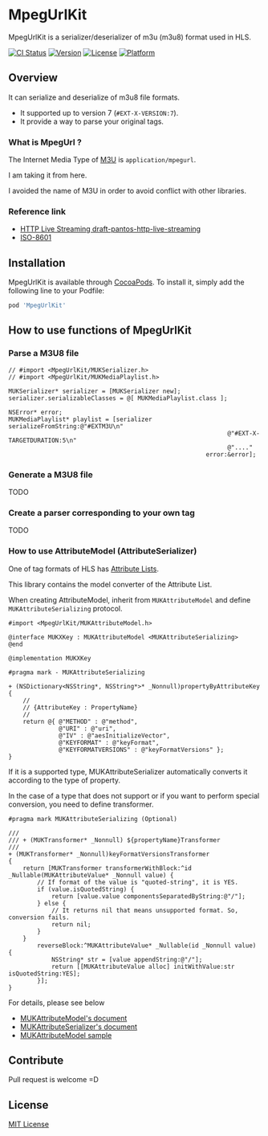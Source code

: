 MpegUrlKit
=======
MpegUrlKit is a serializer/deserializer of m3u (m3u8) format used in HLS.

[![CI Status](http://img.shields.io/travis/soranoba/MpegUrlKit.svg?style=flat)](https://travis-ci.org/soranoba/MpegUrlKit)
[![Version](https://img.shields.io/cocoapods/v/MpegUrlKit.svg?style=flat)](http://cocoapods.org/pods/MpegUrlKit)
[![License](https://img.shields.io/cocoapods/l/MpegUrlKit.svg?style=flat)](http://cocoapods.org/pods/MpegUrlKit)
[![Platform](https://img.shields.io/cocoapods/p/MpegUrlKit.svg?style=flat)](http://cocoapods.org/pods/MpegUrlKit)

## Overview

It can serialize and deserialize of m3u8 file formats.

- It supported up to version 7 (`#EXT-X-VERSION:7`).
- It provide a way to parse your original tags.

### What is MpegUrl ?

The Internet Media Type of [M3U](https://en.wikipedia.org/wiki/M3U) is `application/mpegurl`.

I am taking it from here.

I avoided the name of M3U in order to avoid conflict with other libraries.

### Reference link

- [HTTP Live Streaming draft-pantos-http-live-streaming](https://tools.ietf.org/html/draft-pantos-http-live-streaming-20)
- [ISO-8601](http://www.iso.org/iso/catalogue_detail?csnumber=40874)

## Installation

MpegUrlKit is available through [CocoaPods](http://cocoapods.org). To install
it, simply add the following line to your Podfile:

```ruby
pod 'MpegUrlKit'
```

## How to use functions of MpegUrlKit

### Parse a M3U8 file

```objc
// #import <MpegUrlKit/MUKSerializer.h>
// #import <MpegUrlKit/MUKMediaPlaylist.h>

MUKSerializer* serializer = [MUKSerializer new];
serializer.serializableClasses = @[ MUKMediaPlaylist.class ];

NSError* error;
MUKMediaPlaylist* playlist = [serializer serializeFromString:@"#EXTM3U\n"
                                                             @"#EXT-X-TARGETDURATION:5\n"
                                                             @"...."
                                                       error:&error];
```

### Generate a M3U8 file

TODO

### Create a parser corresponding to your own tag

TODO

### How to use AttributeModel (AttributeSerializer)

One of tag formats of HLS has [Attribute Lists](https://tools.ietf.org/html/draft-pantos-http-live-streaming-20#section-4.2).

This library contains the model converter of the Attribute List.

When creating AttributeModel, inherit from `MUKAttributeModel` and define `MUKAttributeSerializing` protocol.

```objc
#import <MpegUrlKit/MUKAttributeModel.h>

@interface MUKXKey : MUKAttributeModel <MUKAttributeSerializing>
@end
```

```objc
@implementation MUKXKey

#pragma mark - MUKAttributeSerializing

+ (NSDictionary<NSString*, NSString*>* _Nonnull)propertyByAttributeKey
{
    //
    // {AttributeKey : PropertyName}
    //
    return @{ @"METHOD" : @"method",
              @"URI" : @"uri",
              @"IV" : @"aesInitializeVector",
              @"KEYFORMAT" : @"keyFormat",
              @"KEYFORMATVERSIONS" : @"keyFormatVersions" };
}
```

If it is a supported type, MUKAttributeSerializer automatically converts it according to the type of property.

In the case of a type that does not support or if you want to perform special conversion, you need to define transformer.

```objc
#pragma mark MUKAttributeSerializing (Optional)

///
/// + (MUKTransformer* _Nonnull) ${propertyName}Transformer
///
+ (MUKTransformer* _Nonnull)keyFormatVersionsTransformer
{
    return [MUKTransformer transformerWithBlock:^id _Nullable(MUKAttributeValue* _Nonnull value) {
        // If format of the value is "quoted-string", it is YES.
        if (value.isQuotedString) {
            return [value.value componentsSeparatedByString:@"/"];
        } else {
            // It returns nil that means unsupported format. So, conversion fails.
            return nil;
        }
    }
        reverseBlock:^MUKAttributeValue* _Nullable(id _Nonnull value) {
            NSString* str = [value appendString:@"/"];
            return [[MUKAttributeValue alloc] initWithValue:str isQuotedString:YES];
        }];
}
```

For details, please see below
- [MUKAttributeModel's document](MpegUrlKit/Classes/AttributeSerializer/MUKAttributeModel.h)
- [MUKAttributeSerializer's document](MpegUrlKit/Classes/AttributeSerializer/MUKAttributeSerializer.h)
- [MUKAttributeModel sample](MpegUrlKit/Classes/Models/Properties/MUKXKey.m)

## Contribute

Pull request is welcome =D

## License

[MIT License](LICENSE)
